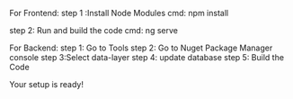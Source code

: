 
For Frontend:
step 1 :Install Node Modules
cmd: npm install

step 2: Run and build the code
cmd: ng serve

For Backend:
step 1: Go to Tools
step 2: Go to Nuget Package Manager console
step 3:Select data-layer
step 4: update database
step 5: Build the Code 

Your setup is ready!


